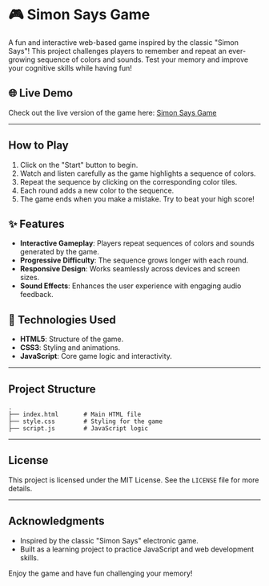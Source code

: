 # 🎮 Simon Says Game 

A fun and interactive web-based game inspired by the classic "Simon Says"! This project challenges players to remember and repeat an ever-growing sequence of colors and sounds. Test your memory and improve your cognitive skills while having fun!

## 🌐 Live Demo

Check out the live version of the game here: [Simon Says Game](https://js-project-liard.vercel.app/)

---
## How to Play

1. Click on the "Start" button to begin.
2. Watch and listen carefully as the game highlights a sequence of colors.
3. Repeat the sequence by clicking on the corresponding color tiles.
4. Each round adds a new color to the sequence.
5. The game ends when you make a mistake. Try to beat your high score!

## ✨ Features

- **Interactive Gameplay**: Players repeat sequences of colors and sounds generated by the game.
- **Progressive Difficulty**: The sequence grows longer with each round.
- **Responsive Design**: Works seamlessly across devices and screen sizes.
- **Sound Effects**: Enhances the user experience with engaging audio feedback.

## 🚀 Technologies Used

- **HTML5**: Structure of the game.
- **CSS3**: Styling and animations.
- **JavaScript**: Core game logic and interactivity.

---

## Project Structure

```
.
├── index.html       # Main HTML file
├── style.css        # Styling for the game
├── script.js        # JavaScript logic

```


---


## License

This project is licensed under the MIT License. See the `LICENSE` file for more details.

---

## Acknowledgments

- Inspired by the classic "Simon Says" electronic game.
- Built as a learning project to practice JavaScript and web development skills.

Enjoy the game and have fun challenging your memory!

